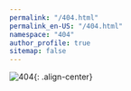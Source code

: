 ```yaml
---
permalink: "/404.html"
permalink_en-US: "/404.html"
namespace: "404"
author_profile: true
sitemap: false
---
```

![404](https://i.imgur.com/ylgMAYa.png){: .align-center}
